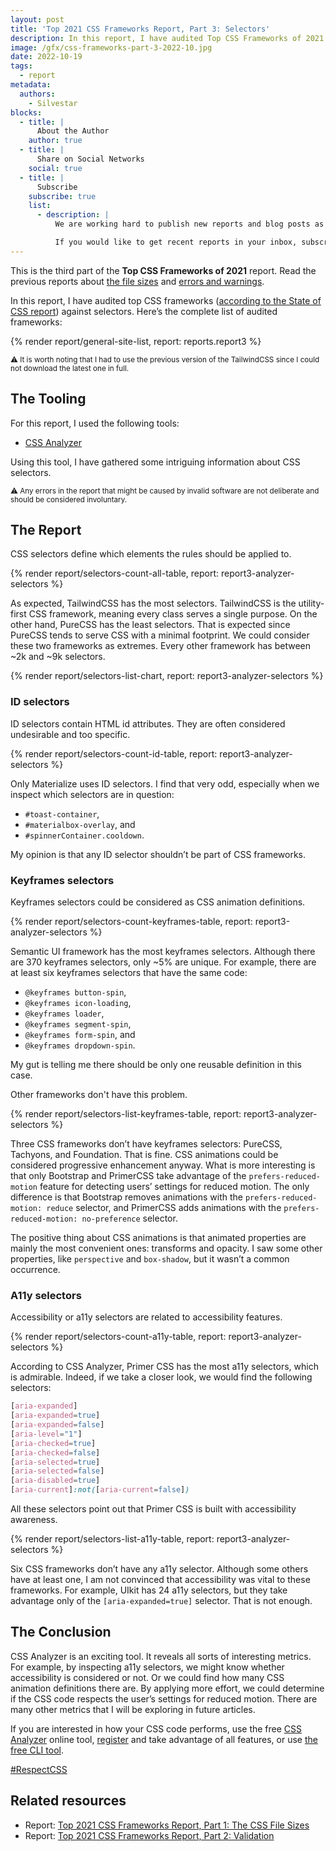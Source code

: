 ```yaml
---
layout: post
title: 'Top 2021 CSS Frameworks Report, Part 3: Selectors'
description: In this report, I have audited Top CSS Frameworks of 2021 (according to the State of CSS report) against selectors.
image: /gfx/css-frameworks-part-3-2022-10.jpg
date: 2022-10-19
tags:
  - report
metadata:
  authors:
    - Silvestar
blocks:
  - title: |
      About the Author
    author: true
  - title: |
      Share on Social Networks
    social: true
  - title: |
      Subscribe
    subscribe: true
    list:
      - description: |
          We are working hard to publish new reports and blog posts as soon as possible.

          If you would like to get recent reports in your inbox, subscribe here!
---
```


This is the third part of the **Top CSS Frameworks of 2021** report. Read the previous reports about [the file sizes](/reports/css-frameworks-part-1-2022-02/) and [errors and warnings](/reports/css-frameworks-part-2-2022-05/).

In this report, I have audited top CSS frameworks ([according to the State of CSS report](https://2021.stateofcss.com/en-US/technologies/css-frameworks)) against selectors. Here’s the complete list of audited frameworks:

{% render report/general-site-list, report: reports.report3 %}

<small>⚠️ It is worth noting that I had to use the previous version of the TailwindCSS since I could not download the latest one in full.</small>

## The Tooling

For this report, I used the following tools:

- [CSS Analyzer](https://www.npmjs.com/package/@projectwallace/css-analyzer)

Using this tool, I have gathered some intriguing information about CSS selectors.

<small>⚠️ Any errors in the report that might be caused by invalid software are not deliberate and should be considered involuntary.</small>

## The Report

CSS selectors define which elements the rules should be applied to.

{% render report/selectors-count-all-table, report: report3-analyzer-selectors %}

As expected, TailwindCSS has the most selectors. TailwindCSS is the utility-first CSS framework, meaning every class serves a single purpose. On the other hand, PureCSS has the least selectors. That is expected since PureCSS tends to serve CSS with a minimal footprint. We could consider these two frameworks as extremes. Every other framework has between ~2k and ~9k selectors.

{% render report/selectors-list-chart, report: report3-analyzer-selectors %}

### ID selectors

ID selectors contain HTML id attributes. They are often considered undesirable and too specific.

{% render report/selectors-count-id-table, report: report3-analyzer-selectors %}

Only Materialize uses ID selectors. I find that very odd, especially when we inspect which selectors are in question:

- `#toast-container`,
- `#materialbox-overlay`, and
- `#spinnerContainer.cooldown`.

My opinion is that any ID selector shouldn’t be part of CSS frameworks.

### Keyframes selectors

Keyframes selectors could be considered as CSS animation definitions.

{% render report/selectors-count-keyframes-table, report: report3-analyzer-selectors %}

Semantic UI framework has the most keyframes selectors. Although there are 370 keyframes selectors, only ~5% are unique. For example, there are at least six keyframes selectors that have the same code:

- `@keyframes button-spin`,
- `@keyframes icon-loading`,
- `@keyframes loader`,
- `@keyframes segment-spin`,
- `@keyframes form-spin`, and
- `@keyframes dropdown-spin`.

My gut is telling me there should be only one reusable definition in this case.

Other frameworks don't have this problem.

{% render report/selectors-list-keyframes-table, report: report3-analyzer-selectors %}

Three CSS frameworks don’t have keyframes selectors: PureCSS, Tachyons, and Foundation. That is fine. CSS animations could be considered progressive enhancement anyway. What is more interesting is that only Bootstrap and PrimerCSS take advantage of the `prefers-reduced-motion` feature for detecting users’ settings for reduced motion. The only difference is that Bootstrap removes animations with the `prefers-reduced-motion: reduce` selector, and PrimerCSS adds animations with the `prefers-reduced-motion: no-preference` selector.

The positive thing about CSS animations is that animated properties are mainly the most convenient ones: transforms and opacity. I saw some other properties, like `perspective` and `box-shadow`, but it wasn’t a common occurrence.

### A11y selectors

Accessibility or a11y selectors are related to accessibility features.

{% render report/selectors-count-a11y-table, report: report3-analyzer-selectors %}

According to CSS Analyzer, Primer CSS has the most a11y selectors, which is admirable. Indeed, if we take a closer look, we would find the following selectors:

```css
[aria-expanded]
[aria-expanded=true]
[aria-expanded=false]
[aria-level="1"]
[aria-checked=true]
[aria-checked=false]
[aria-selected=true]
[aria-selected=false]
[aria-disabled=true]
[aria-current]:not([aria-current=false])
```

All these selectors point out that Primer CSS is built with accessibility awareness.

{% render report/selectors-list-a11y-table, report: report3-analyzer-selectors %}

Six CSS frameworks don’t have any a11y selector. Although some others have at least one, I am not convinced that accessibility was vital to these frameworks. For example, UIkit has 24 a11y selectors, but they take advantage only of the `[aria-expanded=true]` selector. That is not enough.

## The Conclusion

CSS Analyzer is an exciting tool. It reveals all sorts of interesting metrics. For example, by inspecting a11y selectors, we might know whether accessibility is considered or not. Or we could find how many CSS animation definitions there are. By applying more effort, we could determine if the CSS code respects the user’s settings for reduced motion. There are many other metrics that I will be exploring in future articles.

If you are interested in how your CSS code performs, use the free [CSS Analyzer](https://www.projectwallace.com/analyze-css) online tool, [register](https://www.projectwallace.com/register) and take advantage of all features, or use [the free CLI tool](https://www.npmjs.com/package/@projectwallace/css-analyzer).

[#RespectCSS](https://twitter.com/search?q=%23RespectCSS&src=typed_query)

## Related resources

- Report: [Top 2021 CSS Frameworks Report, Part 1: The CSS File Sizes](/reports/css-frameworks-part-1-2022-02/)
- Report: [Top 2021 CSS Frameworks Report, Part 2: Validation](/reports/css-frameworks-part-2-2022-05/)

